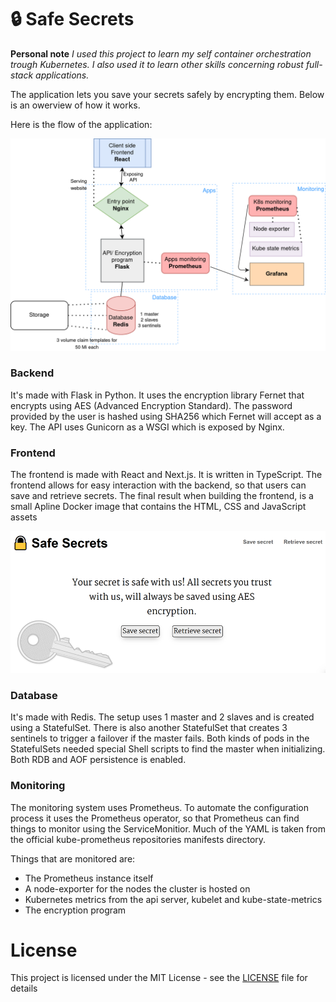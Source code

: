 # 🔒 Safe Secrets

**Personal note** _I used this project to learn my self container orchestration trough Kubernetes. I also used it to learn other skills concerning robust full-stack applications._

The application lets you save your secrets safely by encrypting them. Below is an owerview of how it works.

Here is the flow of the application:

![](diagram.png)

### Backend

It's made with Flask in Python. It uses the encryption library Fernet that encrypts using AES (Advanced Encryption Standard). The password provided by the user is hashed using SHA256 which Fernet will accept as a key.
The API uses Gunicorn as a WSGI which is exposed by Nginx.

### Frontend

The frontend is made with React and Next.js. It is written in TypeScript. The frontend allows for easy interaction with the backend, so that users can save and retrieve secrets. The final result when building the frontend, is a small Apline Docker image that contains the HTML, CSS and JavaScript assets

![](frontend%20screenshot.png)

### Database

It's made with Redis. The setup uses 1 master and 2 slaves and is created using a StatefulSet. There is also another StatefulSet that creates 3 sentinels to trigger a failover if the master fails. Both kinds of pods in the StatefulSets needed special Shell scripts to find the master when initializing.
Both RDB and AOF persistence is enabled.

### Monitoring

The monitoring system uses Prometheus. To automate the configuration process it uses the Prometheus operator, so that Prometheus can find things to monitor using the ServiceMonitior. Much of the YAML is taken from the official kube-prometheus repositories manifests directory.

Things that are monitored are:
- The Prometheus instance itself
- A node-exporter for the nodes the cluster is hosted on
- Kubernetes metrics from the api server, kubelet and kube-state-metrics
- The encryption program

# License

This project is licensed under the MIT License - see the [LICENSE](LICENSE) file for details
